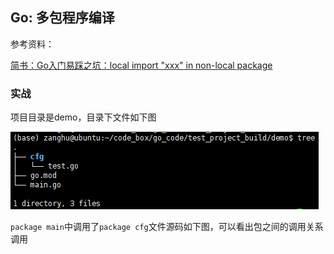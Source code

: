 ## Go: 多包程序编译

参考资料：

[简书：Go入门易踩之坑：local import "xxx" in non-local package](https://www.jianshu.com/p/246ffe580ebd)

### 实战

项目目录是demo，目录下文件如下图

![](/assets/go001_01.png)

`package main`中调用了`package cfg`文件源码如下图，可以看出包之间的调用关系调用
